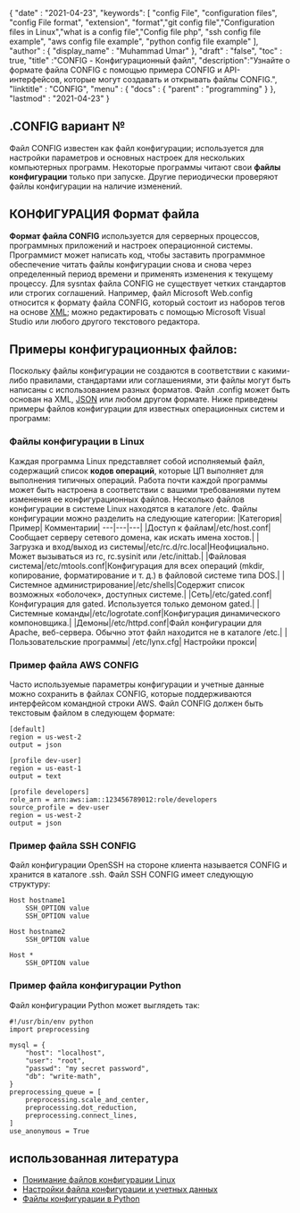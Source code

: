 {
  "date" : "2021-04-23",
  "keywords": [ "config File", "configuration files", "config File format", "extension", "format","git config file","Configuration files in Linux","what is a config file","Config file php", "ssh config file example", "aws config file example", "python config file example" ],
  "author" : {
    "display_name" : "Muhammad Umar"
},
  "draft" : "false",
  "toc" : true,
  "title" :"CONFIG - Конфигурационный файл",
  "description":"Узнайте о формате файла CONFIG с помощью примера CONFIG и API-интерфейсов, которые могут создавать и открывать файлы CONFIG.",
  "linktitle" : "CONFIG",
  "menu" : {
    "docs" : {
      "parent" : "programming"
}
},
  "lastmod" : "2021-04-23"
}

## .CONFIG вариант №
Файл CONFIG известен как файл конфигурации; используется для настройки параметров и основных настроек для нескольких компьютерных программ. Некоторые программы читают свои **файлы конфигурации** только при запуске. Другие периодически проверяют файлы конфигурации на наличие изменений.

## КОНФИГУРАЦИЯ Формат файла
**Формат файла CONFIG** используется для серверных процессов, программных приложений и настроек операционной системы. Программист может написать код, чтобы заставить программное обеспечение читать файлы конфигурации снова и снова через определенный период времени и применять изменения к текущему процессу. Для sysntax файла CONFIG не существует четких стандартов или строгих соглашений. Например, файл Microsoft Web.config относится к формату файла CONFIG, который состоит из наборов тегов на основе [XML](/web/xml/); можно редактировать с помощью Microsoft Visual Studio или любого другого текстового редактора.

## Примеры конфигурационных файлов:
Поскольку файлы конфигурации не создаются в соответствии с какими-либо правилами, стандартами или соглашениями, эти файлы могут быть написаны с использованием разных форматов. Файл .config может быть основан на XML, [JSON](/web/json/) или любом другом формате. Ниже приведены примеры файлов конфигурации для известных операционных систем и программ:

### Файлы конфигурации в Linux
Каждая программа Linux представляет собой исполняемый файл, содержащий список **кодов операций**, которые ЦП выполняет для выполнения типичных операций. Работа почти каждой программы может быть настроена в соответствии с вашими требованиями путем изменения ее конфигурационных файлов. Несколько файлов конфигурации в системе Linux находятся в каталоге /etc. Файлы конфигурации можно разделить на следующие категории:
|Категория|Пример| Комментарии|
---|---|---|
|Доступ к файлам|/etc/host.conf|Сообщает серверу сетевого домена, как искать имена хостов.|
|Загрузка и вход/выход из системы|/etc/rc.d/rc.local|Неофициально. Может вызываться из rc, rc.sysinit или /etc/inittab.|
|Файловая система|/etc/mtools.conf|Конфигурация для всех операций (mkdir, копирование, форматирование и т. д.) в файловой системе типа DOS.|
|Системное администрирование|/etc/shells|Содержит список возможных «оболочек», доступных системе.|
|Сеть|/etc/gated.conf|Конфигурация для gated. Используется только демоном gated.|
|Системные команды|/etc/logrotate.conf|Конфигурация динамического компоновщика.|
|Демоны|/etc/httpd.conf|Файл конфигурации для Apache, веб-сервера. Обычно этот файл находится не в каталоге /etc.|
|Пользовательские программы| /etc/lynx.cfg| Настройки прокси|
### Пример файла AWS CONFIG
Часто используемые параметры конфигурации и учетные данные можно сохранить в файлах CONFIG, которые поддерживаются интерфейсом командной строки AWS. Файл CONFIG должен быть текстовым файлом в следующем формате:
```
[default]
region = us-west-2
output = json

[profile dev-user]
region = us-east-1
output = text

[profile developers]
role_arn = arn:aws:iam::123456789012:role/developers
source_profile = dev-user
region = us-west-2
output = json
```
### Пример файла SSH CONFIG
Файл конфигурации OpenSSH на стороне клиента называется CONFIG и хранится в каталоге .ssh. Файл SSH CONFIG имеет следующую структуру:
```
Host hostname1
    SSH_OPTION value
    SSH_OPTION value

Host hostname2
    SSH_OPTION value

Host *
    SSH_OPTION value
```
### Пример файла конфигурации Python
Файл конфигурации Python может выглядеть так:

```
#!/usr/bin/env python
import preprocessing

mysql = {
    "host": "localhost",
    "user": "root",
    "passwd": "my secret password",
    "db": "write-math",
}
preprocessing_queue = [
    preprocessing.scale_and_center,
    preprocessing.dot_reduction,
    preprocessing.connect_lines,
]
use_anonymous = True
```



## использованная литература

* [Понимание файлов конфигурации Linux](https://developer.ibm.com/technologies/linux/articles/l-config/)
* [Настройки файла конфигурации и учетных данных](https://docs.aws.amazon.com/cli/latest/userguide/cli-configure-files.html)
* [Файлы конфигурации в Python](https://martin-thoma.com/configuration-files-in-python/)

